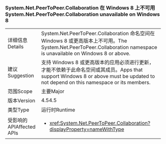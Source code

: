 ### <a name="systemnetpeertopeercollaboration-unavailable-on-windows-8"></a><span data-ttu-id="0e1ea-101">System.Net.PeerToPeer.Collaboration 在 Windows 8 上不可用</span><span class="sxs-lookup"><span data-stu-id="0e1ea-101">System.Net.PeerToPeer.Collaboration unavailable on Windows 8</span></span>

|   |   |
|---|---|
|<span data-ttu-id="0e1ea-102">详细信息</span><span class="sxs-lookup"><span data-stu-id="0e1ea-102">Details</span></span>|<span data-ttu-id="0e1ea-103">System.Net.PeerToPeer.Collaboration 命名空间在 Windows 8 或更高版本上不可用。</span><span class="sxs-lookup"><span data-stu-id="0e1ea-103">The System.Net.PeerToPeer.Collaboration namespace is unavailable on Windows 8 or above.</span></span>|
|<span data-ttu-id="0e1ea-104">建议</span><span class="sxs-lookup"><span data-stu-id="0e1ea-104">Suggestion</span></span>|<span data-ttu-id="0e1ea-105">支持 Windows 8 或更高版本的应用必须进行更新，才能不依赖于此命名空间或其成员。</span><span class="sxs-lookup"><span data-stu-id="0e1ea-105">Apps that support Windows 8 or above must be updated to not depend on this namespace or its members.</span></span>|
|<span data-ttu-id="0e1ea-106">范围</span><span class="sxs-lookup"><span data-stu-id="0e1ea-106">Scope</span></span>|<span data-ttu-id="0e1ea-107">主要</span><span class="sxs-lookup"><span data-stu-id="0e1ea-107">Major</span></span>|
|<span data-ttu-id="0e1ea-108">版本</span><span class="sxs-lookup"><span data-stu-id="0e1ea-108">Version</span></span>|<span data-ttu-id="0e1ea-109">4.5</span><span class="sxs-lookup"><span data-stu-id="0e1ea-109">4.5</span></span>|
|<span data-ttu-id="0e1ea-110">类型</span><span class="sxs-lookup"><span data-stu-id="0e1ea-110">Type</span></span>|<span data-ttu-id="0e1ea-111">运行时</span><span class="sxs-lookup"><span data-stu-id="0e1ea-111">Runtime</span></span>|
|<span data-ttu-id="0e1ea-112">受影响的 API</span><span class="sxs-lookup"><span data-stu-id="0e1ea-112">Affected APIs</span></span>|<ul><li><xref:System.Net.PeerToPeer.Collaboration?displayProperty=nameWithType></li></ul>|


